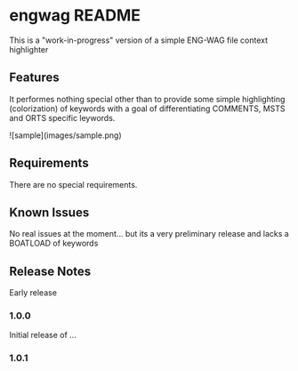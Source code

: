 # engwag README

This is a "work-in-progress" version of a simple ENG-WAG file context highlighter

## Features

It performes nothing special other than to provide some simple highlighting (colorization) of keywords with a goal of differentiating COMMENTS, MSTS and ORTS specific leywords. 

\!\[sample\]\(images/sample.png\)


## Requirements

There are no special requirements.


## Known Issues

No real issues at the moment... but its a very preliminary release and lacks a BOATLOAD of keywords

## Release Notes

Early release

### 1.0.0

Initial release of ...

### 1.0.1


